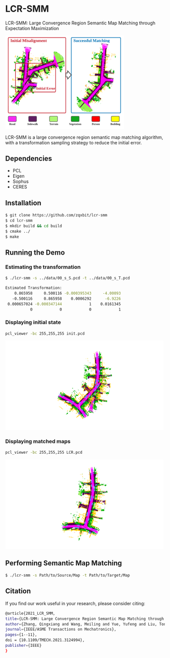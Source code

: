 # LCR-SMM
LCR-SMM: Large Convergence Region Semantic Map Matching through Expectation Maximization

<img src="https://github.com/zqxbit/videos/blob/main/fig1-1223.png" width="375">

LCR-SMM is a large convergence region semantic map matching algorithm, with a transformation sampling strategy to reduce the initial error.

## Dependencies
- PCL
- Eigen
- Sophus
- CERES

## Installation
```bash
$ git clone https://github.com/zqxbit/lcr-smm
$ cd lcr-smm
$ mkdir build && cd build
$ cmake ../
$ make
```
## Running the Demo
### Estimating the transformation
```bash
$ ./lcr-smm -s ../data/00_s_S.pcd -t ../data/00_s_T.pcd
```
```bash
Estimated Transformation:
    0.865958     0.500116 -0.000395343     -4.00093
   -0.500116     0.865958    0.0006292      -6.9226
 0.000657024 -0.000347144            1    0.0161345
           0            0            0            1
```
### Displaying initial state
```bash
pcl_viewer -bc 255,255,255 init.pcd
```

<img src="https://github.com/zqxbit/videos/blob/main/00_init1102.png" width="500">

### Displaying matched maps
```bash
pcl_viewer -bc 255,255,255 LCR.pcd
```

<img src="https://github.com/zqxbit/videos/blob/main/00_LCR1102.png" width="500">


## Performing Semantic Map Matching
```bash
$ ./lcr-smm -s Path/to/Source/Map -t Path/to/Target/Map
```

## Citation
If you find our work useful in your research, please consider citing:

```bash
@article{2021_LCR_SMM,
title={LCR-SMM: Large Convergence Region Semantic Map Matching through Expectation Maximization},
author={Zhang, Qingxiang and Wang, Meiling and Yue, Yufeng and Liu, Tong},
journal={IEEE/ASME Transactions on Mechatronics},
pages={1--11},
doi = {10.1109/TMECH.2021.3124994},
publisher={IEEE}
}
```
